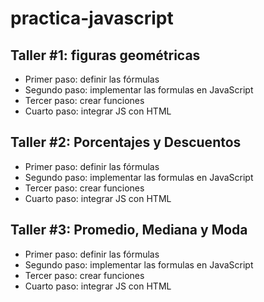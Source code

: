 # practica-javascript

## Taller #1: figuras geométricas


- Primer paso: definir las fórmulas
- Segundo paso: implementar las formulas en JavaScript
- Tercer paso: crear funciones
- Cuarto paso: integrar JS con HTML

## Taller #2: Porcentajes y Descuentos


- Primer paso: definir las fórmulas
- Segundo paso: implementar las formulas en JavaScript
- Tercer paso: crear funciones
- Cuarto paso: integrar JS con HTML

## Taller #3: Promedio, Mediana y Moda


- Primer paso: definir las fórmulas
- Segundo paso: implementar las formulas en JavaScript
- Tercer paso: crear funciones
- Cuarto paso: integrar JS con HTML